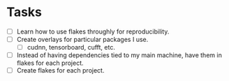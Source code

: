 # Tasks

- [ ] Learn how to use flakes throughly for reproducibility.
- [ ] Create overlays for particular packages I use.
    - [ ] cudnn, tensorboard, cufft, etc.
- [ ] Instead of having dependencies tied to my main machine, have them in flakes for each project.
- [ ] Create flakes for each project.
